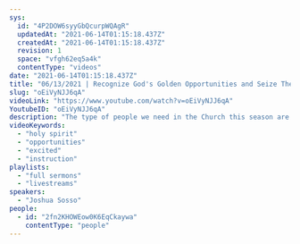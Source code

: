 ```yaml
---
sys:
  id: "4P2DOW6syyGbQcurpWQAgR"
  updatedAt: "2021-06-14T01:15:18.437Z"
  createdAt: "2021-06-14T01:15:18.437Z"
  revision: 1
  space: "vfgh62eq5a4k"
  contentType: "videos"
date: "2021-06-14T01:15:18.437Z"
title: "06/13/2021 | Recognize God's Golden Opportunities and Seize Them (Pastor Joshua Sosso)"
slug: "oEiVyNJJ6qA"
videoLink: "https://www.youtube.com/watch?v=oEiVyNJJ6qA"
YoutubeID: "oEiVyNJJ6qA"
description: "The type of people we need in the Church this season are those who recognize the opportunities that God has given us this season. We must be like Jacob who recognized God's golden opportunity when he wrestled with Him and would not let go until God blessed Him. We must make ourselves sensitive to the Holy Spirit by integrating Him into our daily life so that we can recognize His opportunities. Be tenacious and be excited because our degree of obedience will determine whether we get a permanent or temporary victory. Actively search for God's best so we can be like Jesus who was always in the right place at the right time. This sermon was delivered by Pastor Joshua Sosso at Freedom Fellowship Church on June 13, 2021."
videoKeywords:
  - "holy spirit"
  - "opportunities"
  - "excited"
  - "instruction"
playlists:
  - "full sermons"
  - "livestreams"
speakers:
  - "Joshua Sosso"
people:
  - id: "2fn2KHOWEow0K6EqCkaywa"
    contentType: "people"
---
```

